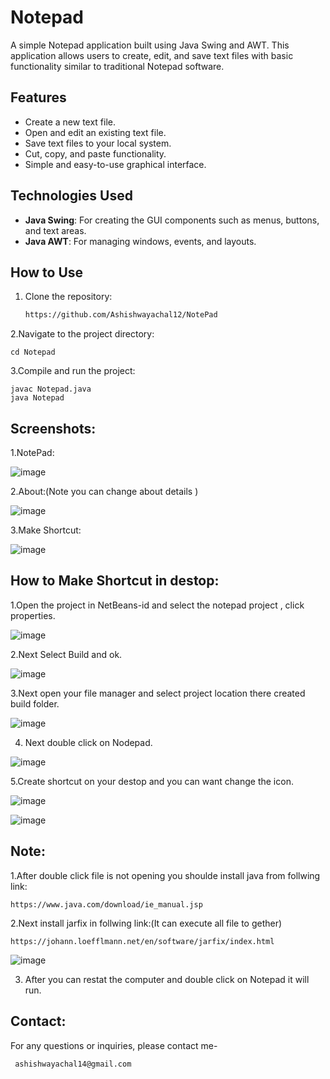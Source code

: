 # Notepad

A simple Notepad application built using Java Swing and AWT. This application allows users to create, edit, and save text files with basic functionality similar to traditional Notepad software.

## Features

- Create a new text file.
- Open and edit an existing text file.
- Save text files to your local system.
- Cut, copy, and paste functionality.
- Simple and easy-to-use graphical interface.

## Technologies Used

- **Java Swing**: For creating the GUI components such as menus, buttons, and text areas.
- **Java AWT**: For managing windows, events, and layouts.

## How to Use

1. Clone the repository:
   ```bash
   https://github.com/Ashishwayachal12/NotePad

2.Navigate to the project directory:  

    cd Notepad

 3.Compile and run the project:
 
    javac Notepad.java
    java Notepad

## Screenshots:

1.NotePad:

   ![image](https://github.com/user-attachments/assets/99ef02e5-2b24-4e79-b4e1-4d9078b9ce14)

2.About:(Note you can change about details )

  ![image](https://github.com/user-attachments/assets/188105ea-14e1-4604-b6cf-490c17598969)
   
3.Make Shortcut:

![image](https://github.com/user-attachments/assets/15dfc453-4f60-46db-a189-46ff82dab2bc)

## How to Make Shortcut in destop:

1.Open the project in NetBeans-id and select the notepad project , click properties.

 ![image](https://github.com/user-attachments/assets/d77aacf3-daab-495b-ae13-1382ee74c454)
 
2.Next Select Build and ok.

![image](https://github.com/user-attachments/assets/ddc2ed64-5333-4ce2-b7d1-8a9d56381c76)

3.Next open your file manager and select project location there  created build folder.

  ![image](https://github.com/user-attachments/assets/0fc698ab-c29c-47af-b1eb-65936046d47e)

4.  Next  double click on Nodepad.
  
   ![image](https://github.com/user-attachments/assets/26aeb1fa-dff6-458e-9375-4bb3b518b394)

5.Create shortcut on your destop and you can want change the icon.

   ![image](https://github.com/user-attachments/assets/15dfc453-4f60-46db-a189-46ff82dab2bc)

   ![image](https://github.com/user-attachments/assets/624c9b62-3106-421e-b1d0-bc4294d6b9f4)


## Note:

  1.After double click file is not opening you shoulde install java from follwing link:
  
    https://www.java.com/download/ie_manual.jsp
    
  2.Next install jarfix in follwing link:(It can execute all file to gether)
  
    https://johann.loefflmann.net/en/software/jarfix/index.html
    
   ![image](https://github.com/user-attachments/assets/2397f624-98c7-4000-888a-0f1f0c3e459e)
   
3. After you can restat the computer and double click on Notepad it will run.


  ## Contact:

For any questions or inquiries, please contact me-

     ashishwayachal14@gmail.com






